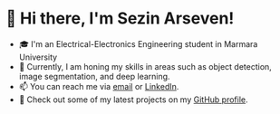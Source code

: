 # 👋  Hi there, I'm Sezin Arseven!
- 🎓 I'm an Electrical-Electronics Engineering student in Marmara University 
- 🌱 Currently, I am honing my skills in areas such as object detection, image segmentation, and deep learning.
- 📫 You can reach me via [email](sezin.arseven@hotmail.com) or [LinkedIn](https://www.linkedin.com/in/sezin-arseven-98bab61b6/).
- 👀 Check out some of my latest projects on my [GitHub profile](https://github.com/sezinarseven).
